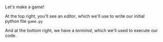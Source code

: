 Let's make a game!

At the top right, you'll see an _editor_, which we'll use to write our initial python file `game.py`

And at the bottom right, we have a _terminal_, which we'll used to execute our code.
